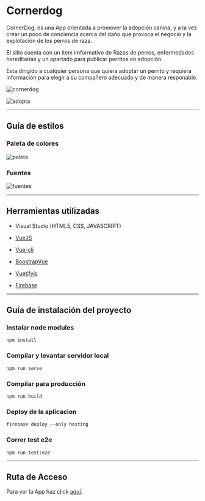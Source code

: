 # Cornerdog

CornerDog, es una App orientada a promover la adopción canina, y a la vez crear un poco de conciencia acerca del
daño que provoca el negocio y la explotación de los perros de raza.

El sitio cuenta con un ítem imformativo de Razas de perros, enfermedades hereditarias y un apartado para publicar perritos en adopción.

Esta dirigido a cualquier persona que quiera adoptar un perrito y requiera información para elegir a su compañero adecuado y de manera responable.

![cornerdog](https://firebasestorage.googleapis.com/v0/b/corner-dog2.appspot.com/o/readme%2Fvista-home.png?alt=media&token=71d28402-02be-4491-8e8e-87f65a553036)

![adopta](https://firebasestorage.googleapis.com/v0/b/corner-dog2.appspot.com/o/readme%2Fvista-adopci%C3%B3n.png?alt=media&token=6a0ae0fa-4e34-49d2-a809-6c518fb8529d)

---

## Guía de estilos

### Paleta de colores
![paleta](https://firebasestorage.googleapis.com/v0/b/corner-dog2.appspot.com/o/readme%2Fpaleta-colores.png?alt=media&token=c5701ba7-627c-429d-980c-ac93d03bc445)

### Fuentes
![fuentes](https://firebasestorage.googleapis.com/v0/b/corner-dog2.appspot.com/o/readme%2Ffuentes.png?alt=media&token=96facac8-d451-4711-83f5-00c062424fe2)

---

## Herramientas utilizadas

- Visual Studio (HTML5, CSS, JAVASCRIPT)

- [VueJS](https://vuejs.org/)

- [Vue-cli](https://cli.vuejs.org/)

- [BoostrapVue](https://bootstrap-vue.org/)

- [Vuetifyjs](https://vuetifyjs.com/en/)

- [Firebase](https://firebase.google.com/?hl=es)

---


## Guía de instalación del proyecto

### Instalar node modules
```
npm install
```

### Compilar y levantar servidor local
```
npm run serve
```

### Compilar para producción
```
npm run build
```

### Deploy de la aplicacion 
```
firebase deploy --only hosting
```

### Correr test e2e
```
npm run test:e2e
```

---

## Ruta de Acceso

Para ver la App haz click [aquí](https://corner-dog-cfcde.web.app/admin).
